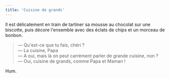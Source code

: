 ```yaml
---
title: 'Cuisine de grands'
---
```


Il est délicatement en train de tartiner sa mousse au chocolat sur une biscotte, puis décore l'ensemble avec des éclats de chips et un morceau de bonbon.

> — Qu'est-ce que tu fais, chéri ?  
> — La cuisine, Papa  
> — A oui, mais là on peut carrément parler de grande cuisine, non ?  
> — Oui, cuisine de grands, comme Papa et Maman !

Hum.
